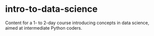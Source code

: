 # intro-to-data-science

Content for a 1- to 2-day course introducing concepts in data science, aimed at intermediate Python coders.

